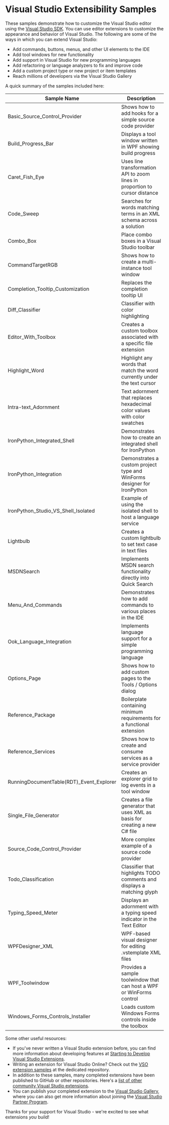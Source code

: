 # Visual Studio Extensibility Samples
These samples demonstrate how to customize the Visual Studio editor using the 
[Visual Studio SDK](https://msdn.microsoft.com/en-us/library/bb166441.aspx). You 
can use editor extensions to customize the appearance and behavior of Visual 
Studio. The following are some of the ways in which you can extend Visual Studio: 

* Add commands, buttons, menus, and other UI elements to the IDE
* Add tool windows for new functionality
* Add support in Visual Studio for new programming languages
* Add refactoring or language analyzers to fix and improve code
* Add a custom project type or new project or item templates
* Reach millions of developers via the Visual Studio Gallery

A quick summary of the samples included here:

|                              Sample Name | Description                                                                 |
| ---------------------------------------- | --------------------------------------------------------------------------- |
|            Basic_Source_Control_Provider | Shows how to add hooks for a simple source code provider                    |  
|                       Build_Progress_Bar | Displays a tool window written in WPF showing build progress                |
|                           Caret_Fish_Eye | Uses line transformation API to zoom lines in proportion to cursor distance |
|                               Code_Sweep | Searches for words matching terms in an XML schema across a solution        |
|                                Combo_Box | Place combo boxes in a Visual Studio toolbar                                |
|                         CommandTargetRGB | Shows how to create a multi-instance tool window                            |
|         Completion_Tooltip_Customization | Replaces the completion tooltip UI                                          |
|                          Diff_Classifier | Classifier with color highlighting                                          |
|                      Editor_With_Toolbox | Creates a custom toolbox associated with a specific file extension          |
|                           Highlight_Word | Highlight any words that match the word currently under the text cursor     |
|                     Intra-text_Adornment | Text adornment that replaces hexadecimal color values with color swatches   |
|              IronPython_Integrated_Shell | Demonstrates how to create an integrated shell for IronPython               |
|                   IronPython_Integration | Demonstrates a custom project type and WinForms designer for IronPython     |
|      IronPython_Studio_VS_Shell_Isolated | Example of using the isolated shell to host a language service              |
|                                Lightbulb | Creates a custom lightbulb to set text case in text files                   |
|                               MSDNSearch | Implements MSDN search functionality directly into Quick Search             |
|                        Menu_And_Commands | Demonstrates how to add commands to various places in the IDE               |
|                 Ook_Language_Integration | Implements language support for a simple programming language               |
|                             Options_Page | Shows how to add custom pages to the Tools / Options dialog                 |
|                        Reference_Package | Boilerplate containing minimum requirements for a functional extension      |
|                       Reference_Services | Shows how to create and consume services as a service provider              |
| RunningDocumentTable(RDT)_Event_Explorer | Creates an explorer grid to log events in a tool window                     |
|                    Single_File_Generator | Creates a file generator that uses XML as basis for creating a new C# file  |
|             Source_Code_Control_Provider | More complex example of a source code provider                              |
|                      Todo_Classification | Classifier that highlights TODO comments and displays a matching glyph      |
|                       Typing_Speed_Meter | Displays an adornment with a typing speed indicator in the Text Editor      |
|                          WPFDesigner_XML | WPF-based visual designer for editing .vstemplate XML files                 |
|                           WPF_Toolwindow | Provides a sample toolwindow that can host a WPF or WinForms control        |
|         Windows_Forms_Controls_Installer | Loads custom Windows Forms controls inside the toolbox                      |

Some other useful resources:

* If you've never written a Visual Studio extension before, you can find more 
information about developing features at 
[Starting to Develop Visual Studio Extensions](https://msdn.microsoft.com/en-us/library/bb166030.aspx).
* Writing an extension for Visual Studio Online? Check out the 
[VSO extension samples](https://github.com/Microsoft/vso-extension-samples) at 
the dedicated repository.  
* In addition to these samples, many completed extensions have been published to 
GitHub or other repositories. Here's a [list of other community Visual Studio 
extensions](http://microsoft.github.io/extendvs/).
* You can publish your completed extension to the 
[Visual Studio Gallery](http://visualstudiogallery.com), where you can also get
more information about joining the [Visual Studio Partner Program](https://vsipprogram.com/).  

Thanks for your support for Visual Studio - we're excited to see what extensions
*you* build!
